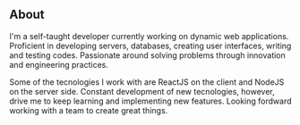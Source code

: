 ## About

I'm a self-taught developer currently working on dynamic web applications. Proficient in developing servers, databases, creating user interfaces, writing and testing codes. Passionate around solving problems through innovation and engineering practices.

Some of the tecnologies I work with are ReactJS on the client and NodeJS on the server side. Constant development of new tecnologies, however, drive me to keep learning and implementing new features. Looking fordward working with a team to create great things.
